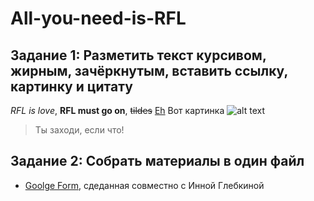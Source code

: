 All-you-need-is-RFL
==
Задание 1: Разметить текст курсивом, жирным, зачёркнутым, вставить ссылку, картинку и цитату
--------
*RFL is love*, **RFL must go on**, ~~tildes~~ 
[Eh](https://vk.com/feed)
Вот картинка ![alt text](https://img1.liveinternet.ru/images/attach/c/4/79/189/79189043_large_cet_razdeliteli_119.gif)
> Ты заходи, если что!

Задание 2: Собрать материалы в один файл
-
* [Goolge Form](https://docs.google.com/forms/d/e/1FAIpQLSdTMjM6XM-_QqdffdJi2X5J_ojoiQRSsIbHWEIyuZRdfhJIJg/viewform?usp=sf_link), сдеданная совместно с Инной Глебкиной

